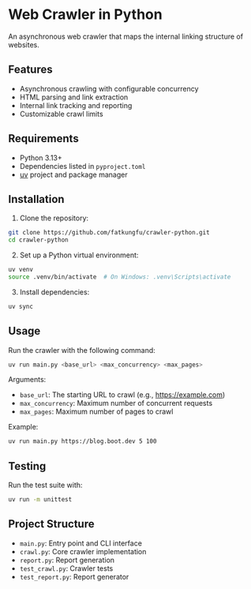 # Web Crawler in Python

An asynchronous web crawler that maps the internal linking structure of websites.

## Features

- Asynchronous crawling with configurable concurrency
- HTML parsing and link extraction
- Internal link tracking and reporting
- Customizable crawl limits

## Requirements

- Python 3.13+
- Dependencies listed in `pyproject.toml`
- [uv](https://github.com/astral-sh/uv) project and package manager

## Installation

1. Clone the repository:
```sh
git clone https://github.com/fatkungfu/crawler-python.git
cd crawler-python
```

2. Set up a Python virtual environment:
```sh
uv venv
source .venv/bin/activate  # On Windows: .venv\Scripts\activate
```

3. Install dependencies:
```sh
uv sync
```

## Usage

Run the crawler with the following command:

```sh
uv run main.py <base_url> <max_concurrency> <max_pages>
```

Arguments:
- `base_url`: The starting URL to crawl (e.g., https://example.com)
- `max_concurrency`: Maximum number of concurrent requests
- `max_pages`: Maximum number of pages to crawl

Example:
```sh
uv run main.py https://blog.boot.dev 5 100
```

## Testing

Run the test suite with:

```sh
uv run -m unittest
```

## Project Structure

- `main.py`: Entry point and CLI interface
- `crawl.py`: Core crawler implementation
- `report.py`: Report generation
- `test_crawl.py`: Crawler tests
- `test_report.py`: Report generator